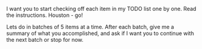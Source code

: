 I want you to start checking off each item in my TODO list one by one. Read the instructions. Houston - go!

Lets do in batches of 5 items at a time. After each batch, give me a summary of what you accomplished, and ask if I want you to continue with the next batch or stop for now.